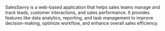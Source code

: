 SalesSavvy is a web-based application that helps sales teams manage and track leads, customer interactions, and sales performance. It provides features like data analytics, reporting, and task management to improve decision-making, optimize workflow, and enhance overall sales efficiency.
